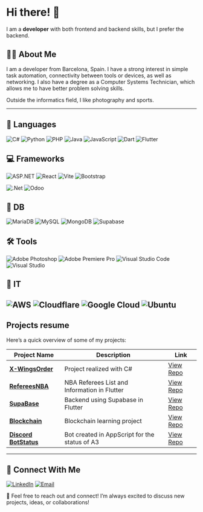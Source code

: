 # Hi there! 👋
I am a **developer** with both frontend and backend skills, but I prefer the backend.
## 👨‍💻 About Me

I am a developer from Barcelona, Spain. I have a strong interest in simple task automation, connectivity between tools or devices, as well as networking.
I also have a degree as a Computer Systems Technician, which allows me to have better problem solving skills.

Outside the informatics field, I like photography and sports.

---

## 🚀 Languages
![C#](https://img.shields.io/badge/c%23-%23239120.svg?style=for-the-badge&logo=csharp&logoColor=white)
![Python](https://img.shields.io/badge/python-3670A0?style=for-the-badge&logo=python&logoColor=ffdd54)
![PHP](https://img.shields.io/badge/php-%23777BB4.svg?style=for-the-badge&logo=php&logoColor=white)
![Java](https://img.shields.io/badge/java-%23ED8B00.svg?style=for-the-badge&logo=openjdk&logoColor=white)
![JavaScript](https://img.shields.io/badge/javascript-%23323330.svg?style=for-the-badge&logo=javascript&logoColor=%23F7DF1E)
![Dart](https://img.shields.io/badge/dart-%230175C2.svg?style=for-the-badge&logo=dart&logoColor=white)
![Flutter](https://img.shields.io/badge/Flutter-%2302569B.svg?style=for-the-badge&logo=Flutter&logoColor=white)

## 💻 Frameworks
![ASP.NET](https://img.shields.io/badge/ASP.NET-5C2D91?style=for-the-badge&logo=dotnet&logoColor=white)
![React](https://img.shields.io/badge/React-61DAFB?style=for-the-badge&logo=react&logoColor=black)
![Vite](https://img.shields.io/badge/Vite-646CFF?style=for-the-badge&logo=vite&logoColor=white)
![Bootstrap](https://img.shields.io/badge/Bootstrap-7952B3?style=for-the-badge&logo=bootstrap&logoColor=white)

![.Net](https://img.shields.io/badge/.NET-5C2D91?style=for-the-badge&logo=.net&logoColor=white)
![Odoo](https://img.shields.io/badge/Odoo-DD0031?style=for-the-badge&logo=Odoo&logoColor=white)

## 💾 DB
![MariaDB](https://img.shields.io/badge/MariaDB-003545?style=for-the-badge&logo=mariadb&logoColor=white)
![MySQL](https://img.shields.io/badge/mysql-4479A1.svg?style=for-the-badge&logo=mysql&logoColor=white)
![MongoDB](https://img.shields.io/badge/MongoDB-%234ea94b.svg?style=for-the-badge&logo=mongodb&logoColor=white)
![Supabase](https://img.shields.io/badge/Supabase-3ECF8E?style=for-the-badge&logo=supabase&logoColor=white)

## 🛠️ Tools
![Adobe Photoshop](https://img.shields.io/badge/adobe%20photoshop-%2331A8FF.svg?style=for-the-badge&logo=adobe%20photoshop&logoColor=white)
![Adobe Premiere Pro](https://img.shields.io/badge/Adobe%20Premiere%20Pro-9999FF.svg?style=for-the-badge&logo=Adobe%20Premiere%20Pro&logoColor=white)
![Visual Studio Code](https://img.shields.io/badge/Visual%20Studio%20Code-0078d7.svg?style=for-the-badge&logo=visual-studio-code&logoColor=white)
![Visual Studio](https://img.shields.io/badge/Visual%20Studio-5C2D91.svg?style=for-the-badge&logo=visual-studio&logoColor=white)

## 📡 IT
![AWS](https://img.shields.io/badge/AWS-%23FF9900.svg?style=for-the-badge&logo=amazon-aws&logoColor=white)
![Cloudflare](https://img.shields.io/badge/Cloudflare-F38020?style=for-the-badge&logo=Cloudflare&logoColor=white)
![Google Cloud](https://img.shields.io/badge/GoogleCloud-%234285F4.svg?style=for-the-badge&logo=google-cloud&logoColor=white)
![Ubuntu](https://img.shields.io/badge/Ubuntu-E95420?style=for-the-badge&logo=ubuntu&logoColor=white)
---
## Projects resume
Here’s a quick overview of some of my projects:

| Project Name             | Description                                    | Link                       |
|--------------------------|------------------------------------------------|----------------------------|
| **[X-WingsOrder](#)**           | Project realized with C#             | [View Repo](https://github.com/mferrod/42enjoyer/tree/main/libft](https://github.com/NoUserFounded/X-WingsOrder))             |
| **[RefereesNBA](#)**       |NBA Referees List and Information in Flutter                 | [View Repo](https://github.com/NoUserFounded/RefereesNBA_API)             |
| **[SupaBase](#)**   | Backend using Supabase in Flutter         | [View Repo](https://github.com/NoUserFounded/supabase_app)             |
| **[Blockchain](#)**     | Blockchain learning project        | [View Repo](https://github.com/NoUserFounded/VerificacioBlockchain)             |
| **[Discord BotStatus](#)**       | Bot created in AppScript for the status of A3           | [View Repo](https://github.com/mferrod/42enjoyer/tree/main/push_swap](https://github.com/NoUserFounded/BotStatus))             |
---
## 🤝 Connect With Me
<a href="https://www.linkedin.com/in/eric-sanclimens-tarruella/"><img alt="LinkedIn" src="https://img.shields.io/badge/LinkedIn-Eric%20Sanclimens-blue?style=flat-square&logo=linkedin"></a>
<a href="ericsancli@gmail.com"><img alt="Email" src="https://img.shields.io/badge/Gmail-ericsancli@gmail.com-blue?style=flat-square&logo=gmail"></a>  

💬 Feel free to reach out and connect! I’m always excited to discuss new projects, ideas, or collaborations!
